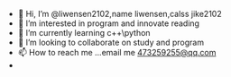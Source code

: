 - 👋 Hi, I’m @liwensen2102,name liwensen,calss jike2102
- 👀 I’m interested in program and innovate reading
- 🌱 I’m currently learning c++\python
- 💞️ I’m looking to collaborate on study and program
- 📫 How to reach me ...email me 473259255@qq.com
-
<!---
liwensen2102/liwensen2102 is a ✨ special ✨ repository because its `README.md` (this file) appears on your GitHub profile.
You can click the Preview link to take a look at your changes.
--->
